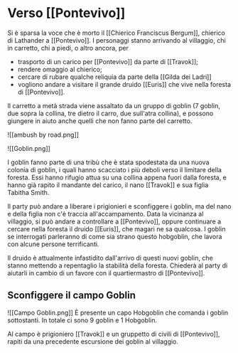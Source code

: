 # Verso [[Pontevivo]]

Si è sparsa la voce che è morto il [[Chierico Franciscus Bergum]], chierico di Lathander a [[Pontevivo]]. I personaggi stanno arrivando al villaggio, chi in carretto, chi a piedi, o altro ancora, per

- trasporto di un carico per [[Pontevivo]] da parte di [[Travok]];
- rendere omaggio al chierico;
- cercare di rubare qualche reliquia da parte della [[Gilda dei Ladri]]
- vogliono andare a visitare il grande druido [[Euris]] che vive nella foresta di [[Pontevivo]].

Il carretto a metà strada viene assaltato da un gruppo di goblin (7 goblin, due sopra la collina, tre dietro il carro, due sull'atra collina), e possono giungere in aiuto anche quelli che non fanno parte del carretto. 

![[ambush by road.png]]

![[Goblin.png]]

I goblin fanno parte di una tribù che è stata spodestata da una nuova colonia di goblin, i quali hanno scacciato i più deboli verso il limitare della foresta.
Essi hanno rifugio attua su una collina appena fuori dalla foresta, e hanno già rapito il mandante del carico, il nano [[Travok]] e sua figlia Tabitha Smith. 

Il party può andare a liberare i prigionieri e sconfiggere i goblin, ma del nano e della figlia non c'è traccia all'accampamento. Data la vicinanza al villaggio, si può andare a controllare a [[Pontevivo]], oppure continuare a cercare nella foresta il druido [[Euris]], che magari ne sa qualcosa. 
I goblin se interrogati parleranno di come sia strano questo hobgoblin, che lavora con alcune persone terrificanti.

Il druido è attualmente infastidito dall'arrivo di questi nuovi goblin, che stanno mettendo a repentaglio la stabilità della foresta. Chiederà al party di aiutarli in cambio di un favore con il quartiermastro di [[Pontevivo]]. 

## Sconfiggere il campo Goblin

![[Campo Goblin.png]] 
È presente un capo Hobgoblin che comanda i goblin sottostanti. In totale ci sono 9 goblin e 1 Hobgoblin.


Al campo è prigioniero [[Travok]] e un gruppetto di civili di [[Pontevivo]], rapiti da una precedente escursione dei goblin al villaggio.

